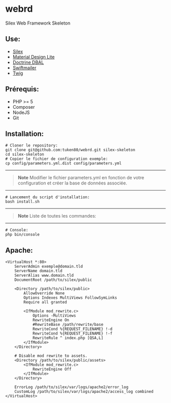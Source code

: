 # webrd

Silex Web Framework Skeleton

## Use:

* [Silex](http://silex.sensiolabs.org/)
* [Material Design Lite](https://getmdl.io/)
* [Doctrine DBAL](http://www.doctrine-project.org/)
* [Swiftmailer](http://swiftmailer.org/)
* [Twig](http://twig.sensiolabs.org/)

## Prérequis:

* PHP >= 5
* Composer
* NodeJS
* Git

## Installation:


    # Cloner le repository:
    git clone git@github.com:tuken80/webrd.git silex-skeleton
    cd silex-skeleton
    # Copier le fichier de configuration exemple:
    cp config/parameters.yml.dist config/parameters.yml

***

>**Note**
>Modifier le fichier parameters.yml en fonction de votre configuration et créer la base de données associée.

***


    # Lancement du script d'installation:
    bash install.sh
    
***

>**Note**
>Liste de toutes les commandes:

***


    # Console:
    php bin/console

## Apache:


    <VirtualHost *:80>
        ServerAdmin exemple@domain.tld
        ServerName domain.tld
        ServerAlias www.domain.tld
        DocumentRoot /path/to/silex/public

        <Directory /path/to/silex/public>
            AllowOverride None
            Options Indexes MultiViews FollowSymLinks
            Require all granted

            <IfModule mod_rewrite.c>
                Options -MultiViews
                RewriteEngine On
                #RewriteBase /path/rewrite/base
                RewriteCond %{REQUEST_FILENAME} !-d
                RewriteCond %{REQUEST_FILENAME} !-f
                RewriteRule ^ index.php [QSA,L]
            </IfModule>
        </Directory>

        # Disable mod rewrite to assets.
        <Directory /path/to/silex/public/assets>
            <IfModule mod_rewrite.c>
                RewriteEngine Off
            </IfModule>
        </Directory>

        ErrorLog /path/to/silex/var/logs/apache2/error_log
        CustomLog /path/to/silex/var/logs/apache2/access_log combined
    </VirtualHost>